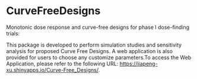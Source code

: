 # CurveFreeDesigns
 Monotonic dose response and curve-free designs for phase I dose-finding trials:

This package is developed to perform simulation studies and sensitivity analysis for proposed Curve Free Designs. A web application is also provided for users to choose any customize parameters.To access the Web Application, please refer to the following URL: https://jiapeng-xu.shinyapps.io/Curve-Free_Designs/.
